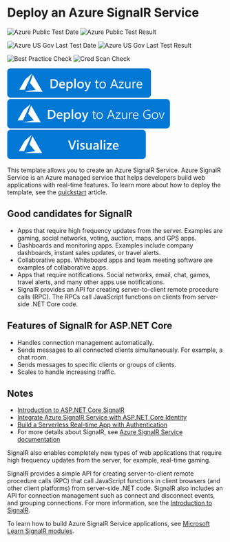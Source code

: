 # Deploy an Azure SignalR Service

![Azure Public Test Date](https://azurequickstartsservice.blob.core.windows.net/badges/101-signalr/PublicLastTestDate.svg)
![Azure Public Test Result](https://azurequickstartsservice.blob.core.windows.net/badges/101-signalr/PublicDeployment.svg)

![Azure US Gov Last Test Date](https://azurequickstartsservice.blob.core.windows.net/badges/101-signalr/FairfaxLastTestDate.svg)
![Azure US Gov Last Test Result](https://azurequickstartsservice.blob.core.windows.net/badges/101-signalr/FairfaxDeployment.svg)

![Best Practice Check](https://azurequickstartsservice.blob.core.windows.net/badges/101-signalr/BestPracticeResult.svg)
![Cred Scan Check](https://azurequickstartsservice.blob.core.windows.net/badges/101-signalr/CredScanResult.svg)

[![Deploy To Azure](https://raw.githubusercontent.com/Azure/azure-quickstart-templates/master/1-CONTRIBUTION-GUIDE/images/deploytoazure.svg?sanitize=true)](https://portal.azure.com/#create/Microsoft.Template/uri/https%3A%2F%2Fraw.githubusercontent.com%2FAzure%2Fazure-quickstart-templates%2Fmaster%2F101-signalr%2Fazuredeploy.json)
[![Deploy To Azure US Gov](https://raw.githubusercontent.com/Azure/azure-quickstart-templates/master/1-CONTRIBUTION-GUIDE/images/deploytoazuregov.svg?sanitize=true)](https://portal.azure.us/#create/Microsoft.Template/uri/https%3A%2F%2Fraw.githubusercontent.com%2FAzure%2Fazure-quickstart-templates%2Fmaster%2F101-signalr%2Fazuredeploy.json)
[![Visualize](https://raw.githubusercontent.com/Azure/azure-quickstart-templates/master/1-CONTRIBUTION-GUIDE/images/visualizebutton.svg?sanitize=true)](http://armviz.io/#/?load=https%3A%2F%2Fraw.githubusercontent.com%2FAzure%2Fazure-quickstart-templates%2Fmaster%2F101-signalr%2Fazuredeploy.json)

This template allows you to create an Azure SignalR Service. Azure SignalR Service is an Azure managed service that helps developers build web applications with real-time features. To learn more about how to deploy the template, see the [quickstart](https://docs.microsoft.com/azure/azure-signalr/signalr-quickstart-azure-signalr-service-arm-template) article.

## Good candidates for SignalR

- Apps that require high frequency updates from the server. Examples are gaming, social networks, voting, auction, maps, and GPS apps.
- Dashboards and monitoring apps. Examples include company dashboards, instant sales updates, or travel alerts.
- Collaborative apps. Whiteboard apps and team meeting software are examples of collaborative apps.
- Apps that require notifications. Social networks, email, chat, games, travel alerts, and many other apps use notifications.
- SignalR provides an API for creating server-to-client remote procedure calls (RPC). The RPCs call JavaScript functions on clients from server-side .NET Core code.

## Features of SignalR for ASP.NET Core

- Handles connection management automatically.
- Sends messages to all connected clients simultaneously. For example, a chat room.
- Sends messages to specific clients or groups of clients.
- Scales to handle increasing traffic.

## Notes

- [Introduction to ASP.NET Core SignalR](https://docs.microsoft.com/aspnet/core/signalr/introduction?view=aspnetcore-3.0)
- [Integrate Azure SignalR Service with ASP.NET Core Identity](https://docs.microsoft.com/azure/azure-signalr/signalr-authenticate-oauth)
- [Build a Serverless Real-time App with Authentication](https://docs.microsoft.com/azure/azure-signalr/signalr-tutorial-authenticate-azure-functions)
- For more details about SignalR, see [Azure SignalR Service documentation](https://docs.microsoft.com/azure/azure-signalr)

SignalR also enables completely new types of web applications that require high frequency updates from the server, for example, real-time gaming.

SignalR provides a simple API for creating server-to-client remote procedure calls (RPC) that call JavaScript functions in client browsers (and other client platforms) from server-side .NET code. SignalR also includes an API for connection management such as connect and disconnect events, and grouping connections. For more information, see the [Introduction to SignalR](https://docs.microsoft.com/aspnet/signalr/overview/getting-started/introduction-to-signalr).

To learn how to build Azure SignalR Service applications, see [Microsoft Learn SignalR modules](https://docs.microsoft.com/learn/modules/automatic-update-of-a-webapp-using-azure-functions-and-signalr/).
